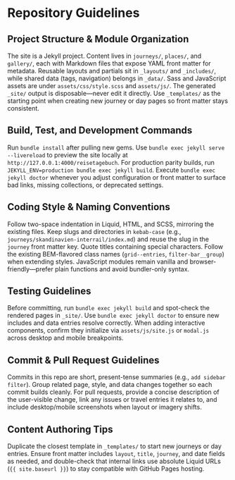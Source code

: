 # Repository Guidelines

## Project Structure & Module Organization
The site is a Jekyll project. Content lives in `journeys/`, `places/`, and `gallery/`, each with Markdown files that expose YAML front matter for metadata. Reusable layouts and partials sit in `_layouts/` and `_includes/`, while shared data (tags, navigation) belongs in `_data/`. Sass and JavaScript assets are under `assets/css/style.scss` and `assets/js/`. The generated `_site/` output is disposable—never edit it directly. Use `_templates/` as the starting point when creating new journey or day pages so front matter stays consistent.

## Build, Test, and Development Commands
Run `bundle install` after pulling new gems. Use `bundle exec jekyll serve --livereload` to preview the site locally at `http://127.0.0.1:4000/reisetagebuch`. For production parity builds, run `JEKYLL_ENV=production bundle exec jekyll build`. Execute `bundle exec jekyll doctor` whenever you adjust configuration or front matter to surface bad links, missing collections, or deprecated settings.

## Coding Style & Naming Conventions
Follow two-space indentation in Liquid, HTML, and SCSS, mirroring the existing files. Keep slugs and directories in `kebab-case` (e.g., `journeys/skandinavien-interrail/index.md`) and reuse the slug in the `journey` front matter key. Quote titles containing special characters. Follow the existing BEM-flavored class names (`grid--entries`, `filter-bar__group`) when extending styles. JavaScript modules remain vanilla and browser-friendly—prefer plain functions and avoid bundler-only syntax.

## Testing Guidelines
Before committing, run `bundle exec jekyll build` and spot-check the rendered pages in `_site/`. Use `bundle exec jekyll doctor` to ensure new includes and data entries resolve correctly. When adding interactive components, confirm they initialize via `assets/js/site.js` or `modal.js` across desktop and mobile breakpoints.

## Commit & Pull Request Guidelines
Commits in this repo are short, present-tense summaries (e.g., `add sidebar filter`). Group related page, style, and data changes together so each commit builds cleanly. For pull requests, provide a concise description of the user-visible change, link any issues or travel entries it relates to, and include desktop/mobile screenshots when layout or imagery shifts.

## Content Authoring Tips
Duplicate the closest template in `_templates/` to start new journeys or day entries. Ensure front matter includes `layout`, `title`, `journey`, and date fields as needed, and double-check that internal links use absolute Liquid URLs (`{{ site.baseurl }}`) to stay compatible with GitHub Pages hosting.
